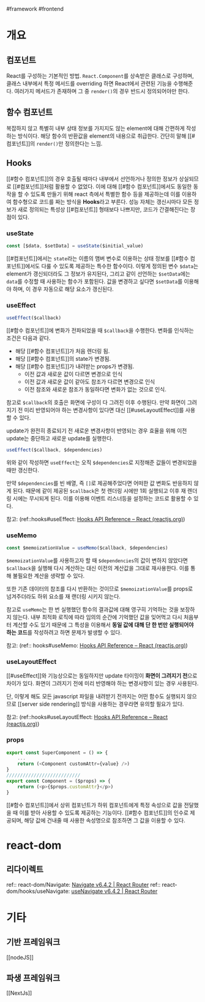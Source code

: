 #framework #frontend 
# 개요
## 컴포넌트
React를 구성하는 기본적인 방법. `React.Component`를 상속받은 클래스로 구성하며, 클래스 내부에서 특정 메서드를 overriding 하면 React에서 관련된 기능을 수행해준다. 여러가지 메서드가 존재하며 그 중 `render()`의 경우 반드시 정의되어야만 한다.

## 함수 컴포넌트
복잡하지 않고 특별히 내부 상태 정보를 가지지도 않는 element에 대해 간편하게 작성하는 방식이다. 해당 함수의 반환값을 element의 내용으로 취급한다. 간단히 말해 [[#컴포넌트]]의 `render()`만 정의한다는 느낌.

## Hooks
[[#함수 컴포넌트]]의 경우 호출될 때마다 내부에서 선언하거나 정의한 정보가 상실되므로 [[#컴포넌트]]처럼 활용할 수 없었다. 이에 대해 [[#함수 컴포넌트]]에서도 동일한 동작을 할 수 있도록 만들기 위해 react 측에서 특별한 함수 등을 제공하는데 이를 이용하여 함수형으로 코드를 짜는 방식을 **Hooks**라고 부른다. 성능 자체는 갱신시마다 모든 정보가 새로 정의되는 특성상 [[#컴포넌트]] 형태보다 나쁘지만, 코드가 간결해진다는 장점이 있다.

### useState
```js
const [$data, $setData] = useState($initial_value)
```
[[#컴포넌트]]에서는 `state`라는 이름의 맴버 변수로 이용하는 상태 정보를 [[#함수 컴포넌트]]에서도 다룰 수 있도록 제공하는 특수한 함수이다. 이렇게 정의된 변수 `$data`는 element가 갱신되더라도 그 정보가 유지된다, 그리고 같이 선언하는 `$setData`에는 `data`를 수정할 때 사용하는 함수가 포함된다.  값을 변경하고 싶다면 `$setData`를 이용해야 하며, 이 경우 자동으로 해당 요소가 갱신된다.

### useEffect
```js
useEffect($callback)
```
[[#함수 컴포넌트]]에 변화가 전파되었을 때 `$callback`을 수행한다. 변화를 인식하는 조건은 다음과 같다.
- 해당 [[#함수 컴포넌트]]가 처음 렌더링 됨.
- 해당 [[#함수 컴포넌트]]의 state가 변경됨.
- 해당 [[#함수 컴포넌트]]가 내려받는 props가 변경됨.
	- 이전 값과 새로운 값이 다르면 변경으로 인식
	- 이전 값과 새로운 값이 같아도 참조가 다르면 변경으로 인식
	- 이전 참조와 새로운 참조가 동일하다면 변화가 없는 것으로 인식.

참고로 `$callback`의 호출은 화면에 구성이 다 그려진 이후 수행된다. 만약 화면이 그려지기 전 미리 반영되어야 하는 변경사항이 있다면 대신 [[#useLayoutEffect]]를 사용할 수 있다.

update가 완전히 종료되기 전 새로운 변경사항이 반영되는 경우 효율을 위해 이전 update는 중단하고 새로운 update를 실행한다.

```js
useEffect($callback, $dependencies)
```
위와 같이 작성하면 `useEffect`는 오직 `$dependencies`로 지정해준 값들이 변경되었을 때만 갱신한다.

만약 `$dependencies`를 빈 배열, 즉 `[]`로 제공해주었다면 어떠한 값 변화도 반응하지 않게 된다. 때문에 같이 제공된 `$callback`은 첫 렌더링 시에만 1회 실행되고 이후 재 렌더링 시에는 무시되게 된다. 이를 이용해 이벤트 리스너등을 설정하는 코드로 활용할 수 있다.

참고: (ref::hooks#useEffect: [Hooks API Reference – React (reactjs.org)](https://ko.reactjs.org/docs/hooks-reference.html#useeffect))

### useMemo
```js
const $memoizationValue = useMemo($callback, $dependencies)
```
`$memoizationValue`를 사용하고자 할 때 `$dependencies`의 값이 변하지 않았다면 `$callback`을 실행해 다시 계산하는 대신 이전의 계산값을 그대로 재사용한다. 이를 통해 불필요한 계산을 생략할 수 있다.

또한 기존 데이터의 참조를 다시 반환하는 것이므로 `$memoizationValue`를 props로 넘겨주더라도 하위 요소를 재 랜더링 시키지 않는다.

참고로 `useMemo`는 한 번 실행했던 함수의 결과값에 대해 영구히 기억하는 것을 보장하지 않는다. 내부 최적화 로직에 따라 임의의 순간에 기억했던 값을 잊어먹고 다시 처음부터 계산할 수도 있기 때문에 그 특성을 이용해서 **동일 값에 대해 단 한 번만 실행되어야 하는 코드**를 작성하려고 하면 문제가 발생할 수 있다.

참고: (ref:: hooks#useMemo: [Hooks API Reference – React (reactjs.org)](https://ko.reactjs.org/docs/hooks-reference.html#usememo))

### useLayoutEffect
[[#useEffect]]와 기능상으로는 동일하지만 update 타이밍이 **화면이 그려지기 전**으로 차이가 있다. 화면이 그려지기 전에 미리 반영해야 하는 변경사항이 있는 경우 사용된다.

단, 이렇게 해도 모든 javascript 파일을 내려받기 전까지는 어떤 함수도 실행되지 않으므로 [[server side rendering]] 방식을 사용하는 경우라면 유의할 필요가 있다.

참고: (ref::hooks#useLayoutEffect: [Hooks API Reference – React (reactjs.org)](https://ko.reactjs.org/docs/hooks-reference.html#uselayouteffect))

### props
```js
export const SuperComponent = () => {
	...
	return (<Component customAttr={value} />)
}
///////////////////////////
export const Component = ($props) => {
	return (<p>{$props.customAttr}</p>)
}
```
[[#함수 컴포넌트]]에서 상위 컴포넌트가 하위 컴포넌트에게 특정 속성으로 값을 전달했을 때 이를 받아 사용할 수 있도록 제공하는 기능이다. [[#함수 컴포넌트]]의 인수로 제공되며, 해당 값에 건내줄 때 사용한 속성명으로 참조하면 그 값을 이용할 수 있다.

# react-dom
## 리다이렉트
ref:: react-dom/Navigate: [Navigate v6.4.2 | React Router](https://reactrouter.com/en/main/components/navigate)
ref:: react-dom/hooks/useNavigate: [useNavigate v6.4.2 | React Router](https://reactrouter.com/en/main/hooks/use-navigate)

# 기타
## 기반 프레임워크
[[nodeJS]]

## 파생 프레임워크
[[NextJs]]